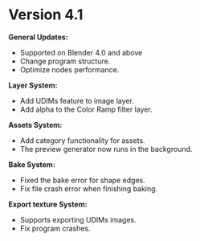 # Version 4.1

__General Updates:__

- Supported on Blender 4.0 and above
- Change program structure.
- Optimize nodes performance.

__Layer System:__

- Add UDIMs feature to image layer.
- Add alpha to the Color Ramp filter layer.

__Assets System:__

- Add category functionality for assets.
- The preview generator now runs in the background.

__Bake System:__

- Fixed the bake error for shape edges.
- Fix file crash error when finishing baking.

__Export texture System:__

- Supports exporting UDIMs images.
- Fix program crashes.
